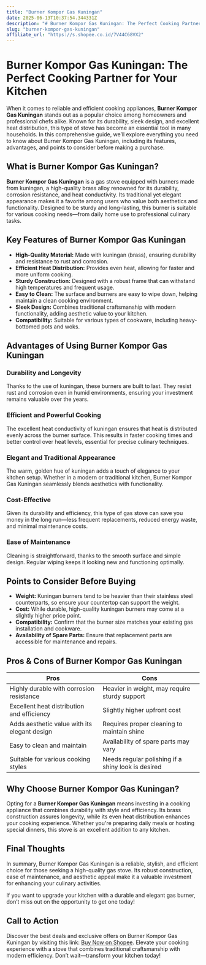 ```yaml
---
title: "Burner Kompor Gas Kuningan"
date: 2025-06-13T10:37:54.344331Z
description: "# Burner Kompor Gas Kuningan: The Perfect Cooking Partner for Your Kitchen..."
slug: "burner-kompor-gas-kuningan"
affiliate_url: "https://s.shopee.co.id/7V44C68VX2"
---
```

# Burner Kompor Gas Kuningan: The Perfect Cooking Partner for Your Kitchen

When it comes to reliable and efficient cooking appliances, **Burner Kompor Gas Kuningan** stands out as a popular choice among homeowners and professional chefs alike. Known for its durability, sleek design, and excellent heat distribution, this type of stove has become an essential tool in many households. In this comprehensive guide, we’ll explore everything you need to know about Burner Kompor Gas Kuningan, including its features, advantages, and points to consider before making a purchase.

## What is Burner Kompor Gas Kuningan?

**Burner Kompor Gas Kuningan** is a gas stove equipped with burners made from kuningan, a high-quality brass alloy renowned for its durability, corrosion resistance, and heat conductivity. Its traditional yet elegant appearance makes it a favorite among users who value both aesthetics and functionality. Designed to be sturdy and long-lasting, this burner is suitable for various cooking needs—from daily home use to professional culinary tasks.

## Key Features of Burner Kompor Gas Kuningan

- **High-Quality Material:** Made with kuningan (brass), ensuring durability and resistance to rust and corrosion.
- **Efficient Heat Distribution:** Provides even heat, allowing for faster and more uniform cooking.
- **Sturdy Construction:** Designed with a robust frame that can withstand high temperatures and frequent usage.
- **Easy to Clean:** The surface and burners are easy to wipe down, helping maintain a clean cooking environment.
- **Sleek Design:** Combines traditional craftsmanship with modern functionality, adding aesthetic value to your kitchen.
- **Compatibility:** Suitable for various types of cookware, including heavy-bottomed pots and woks.

## Advantages of Using Burner Kompor Gas Kuningan

### Durability and Longevity

Thanks to the use of kuningan, these burners are built to last. They resist rust and corrosion even in humid environments, ensuring your investment remains valuable over the years.

### Efficient and Powerful Cooking

The excellent heat conductivity of kuningan ensures that heat is distributed evenly across the burner surface. This results in faster cooking times and better control over heat levels, essential for precise culinary techniques.

### Elegant and Traditional Appearance

The warm, golden hue of kuningan adds a touch of elegance to your kitchen setup. Whether in a modern or traditional kitchen, Burner Kompor Gas Kuningan seamlessly blends aesthetics with functionality.

### Cost-Effective

Given its durability and efficiency, this type of gas stove can save you money in the long run—less frequent replacements, reduced energy waste, and minimal maintenance costs.

### Ease of Maintenance

Cleaning is straightforward, thanks to the smooth surface and simple design. Regular wiping keeps it looking new and functioning optimally.

## Points to Consider Before Buying

- **Weight:** Kuningan burners tend to be heavier than their stainless steel counterparts, so ensure your countertop can support the weight.
- **Cost:** While durable, high-quality kuningan burners may come at a slightly higher price point.
- **Compatibility:** Confirm that the burner size matches your existing gas installation and cookware.
- **Availability of Spare Parts:** Ensure that replacement parts are accessible for maintenance and repairs.

## Pros & Cons of Burner Kompor Gas Kuningan

| Pros                                              | Cons                                             |
|---------------------------------------------------|--------------------------------------------------|
| Highly durable with corrosion resistance        | Heavier in weight, may require sturdy support  |
| Excellent heat distribution and efficiency      | Slightly higher upfront cost                   |
| Adds aesthetic value with its elegant design    | Requires proper cleaning to maintain shine  |
| Easy to clean and maintain                      | Availability of spare parts may vary        |
| Suitable for various cooking styles             | Needs regular polishing if a shiny look is desired |

## Why Choose Burner Kompor Gas Kuningan?

Opting for a **Burner Kompor Gas Kuningan** means investing in a cooking appliance that combines durability with style and efficiency. Its brass construction assures longevity, while its even heat distribution enhances your cooking experience. Whether you're preparing daily meals or hosting special dinners, this stove is an excellent addition to any kitchen.

## Final Thoughts

In summary, Burner Kompor Gas Kuningan is a reliable, stylish, and efficient choice for those seeking a high-quality gas stove. Its robust construction, ease of maintenance, and aesthetic appeal make it a valuable investment for enhancing your culinary activities.

If you want to upgrade your kitchen with a durable and elegant gas burner, don’t miss out on the opportunity to get one today!

## Call to Action

Discover the best deals and exclusive offers on Burner Kompor Gas Kuningan by visiting this link: [Buy Now on Shopee](https://s.shopee.co.id/7V44C68VX2). Elevate your cooking experience with a stove that combines traditional craftsmanship with modern efficiency. Don’t wait—transform your kitchen today!
